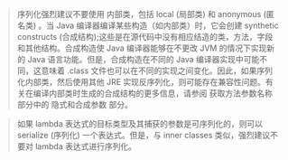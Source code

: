 > 序列化强烈建议不要使用 内部类，包括 local (局部类) 和 anonymous (匿名类) 。当 Java 编译器编译某些构造（如内部类）时，它会创建 synthetic constructs (合成结构);这些是在源代码中没有相应结造的类，方法，字段和其他结构。合成构造使 Java 编译器能够在不更改 JVM 的情况下实现新的 Java 语言功能。但是，合成构造在不同的 Java 编译器实现中可能不同，这意味着 .class 文件也可以在不同的实现之间变化。因此，如果序列化内部类，然后使用其他 JRE 实现反序列化，则可能存在兼容性问题。有关在编译内部类时生成的合成结构的更多信息，请参阅 获取方法参数名称 部分中的 隐式和合成参数 部分。

> 如果 lambda 表达式的目标类型及其捕获的参数是可序列化的，则可以 serialize (序列化) 一个表达式。但是，与 inner classes 类似，强烈建议不要对 lambda 表达式进行序列化。
